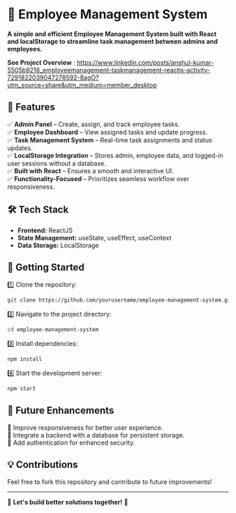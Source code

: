 # 🚀 Employee Management System

**A simple and efficient Employee Management System built with React and localStorage to streamline task management between admins and employees.**

**See Project Overview** : https://www.linkedin.com/posts/anshul-kumar-5505b9218_employeemanagement-taskmanagement-reactjs-activity-7291822039047278592-8agO?utm_source=share&utm_medium=member_desktop

## 📌 Features
✅ **Admin Panel** – Create, assign, and track employee tasks.  
✅ **Employee Dashboard** – View assigned tasks and update progress.  
✅ **Task Management System** – Real-time task assignments and status updates.  
✅ **LocalStorage Integration** – Stores admin, employee data, and logged-in user sessions without a database.  
✅ **Built with React** – Ensures a smooth and interactive UI.  
✅ **Functionality-Focused** – Prioritizes seamless workflow over responsiveness.  

## 🛠 Tech Stack
- **Frontend:** ReactJS  
- **State Management:** useState, useEffect, useContext
- **Data Storage:** LocalStorage  

## 📂 Getting Started
1️⃣ Clone the repository:  
```bash
git clone https://github.com/yourusername/employee-management-system.git
```  
2️⃣ Navigate to the project directory:  
```bash
cd employee-management-system
```  
3️⃣ Install dependencies:  
```bash
npm install
```  
4️⃣ Start the development server:  
```bash
npm start
```  

## 🚀 Future Enhancements
🔹 Improve responsiveness for better user experience.  
🔹 Integrate a backend with a database for persistent storage.  
🔹 Add authentication for enhanced security.  

## 💡 Contributions
Feel free to fork this repository and contribute to future improvements!  

---

📌 **Let's build better solutions together!** 🚀
